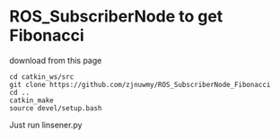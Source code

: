 # ROS_SubscriberNode to get Fibonacci

download from this page
```download from this page
cd catkin_ws/src
git clone https://github.com/zjnuwmy/ROS_SubscriberNode_Fibonacci
cd ..
catkin_make
source devel/setup.bash
```

Just run linsener.py
```rosrun mypkg linstener.py
```
